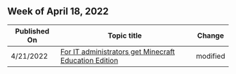 <!-- This file is generated automatically each week. Changes made to this file will be overwritten.-->



## Week of April 18, 2022


| Published On |Topic title | Change |
|------|------------|--------|
| 4/21/2022 | [For IT administrators get Minecraft Education Edition](/education/windows/school-get-minecraft) | modified |
